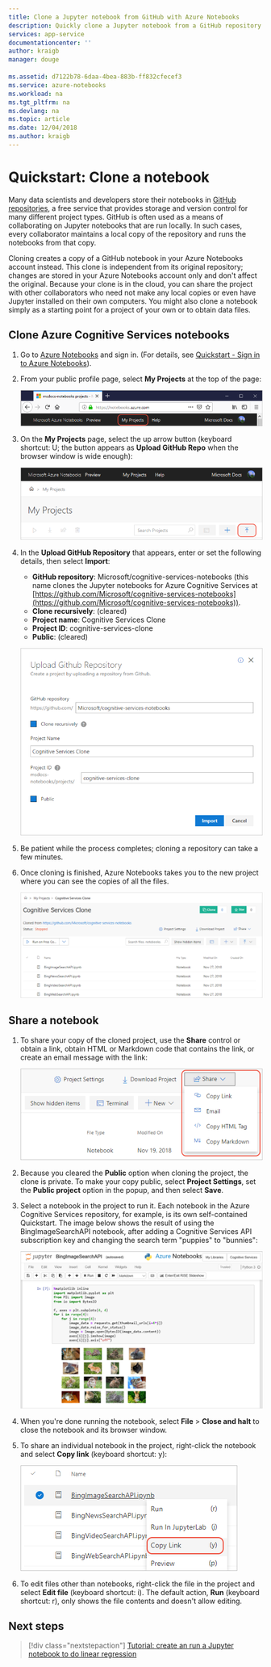 ```yaml
---
title: Clone a Jupyter notebook from GitHub with Azure Notebooks
description: Quickly clone a Jupyter notebook from a GitHub repository and run it in your Azure Notebooks account.
services: app-service
documentationcenter: ''
author: kraigb
manager: douge

ms.assetid: d7122b78-6daa-4bea-883b-ff832cfecef3
ms.service: azure-notebooks
ms.workload: na
ms.tgt_pltfrm: na
ms.devlang: na
ms.topic: article
ms.date: 12/04/2018
ms.author: kraigb
---
```


# Quickstart: Clone a notebook

Many data scientists and developers store their notebooks in [GitHub repositories](https://github.com), a free service that provides storage and version control for many different project types. GitHub is often used as a means of collaborating on Jupyter notebooks that are run locally. In such cases, every collaborator maintains a local copy of the repository and runs the notebooks from that copy.

Cloning creates a copy of a GitHub notebook in your Azure Notebooks account instead. This clone is independent from its original repository; changes are stored in your Azure Notebooks account only and don't affect the original. Because your clone is in the cloud, you can share the project with other collaborators who need not make any local copies or even have Jupyter installed on their own computers. You might also clone a notebook simply as a starting point for a project of your own or to obtain data files.

## Clone Azure Cognitive Services notebooks

1. Go to [Azure Notebooks](https://notebooks.azure.com) and sign in. (For details, see [Quickstart - Sign in to Azure Notebooks](quickstart-sign-in-azure-notebooks.md)).

1. From your public profile page, select **My Projects** at the top of the page:

    ![My Projects link on the top of the browser window](media/quickstarts/my-projects-link.png)

1. On the **My Projects** page, select the up arrow button (keyboard shortcut: U; the button appears as **Upload GitHub Repo** when the browser window is wide enough):

    ![Upload GitHub Repo command on My Projects page](media/quickstarts/upload-github-repo-command.png)

1. In the **Upload GitHub Repository** that appears, enter or set the following details, then select **Import**:

    - **GitHub repository**: Microsoft/cognitive-services-notebooks (this name clones the Jupyter notebooks for Azure Cognitive Services at [https://github.com/Microsoft/cognitive-services-notebooks](https://github.com/Microsoft/cognitive-services-notebooks)).
    - **Clone recursively**: (cleared)
    - **Project name**: Cognitive Services Clone
    - **Project ID**: cognitive-services-clone
    - **Public**: (cleared)

    ![Upload GitHub Repo popup to collect repo information](media/quickstarts/upload-github-repo-popup.png)

1. Be patient while the process completes; cloning a repository can take a few minutes.

1. Once cloning is finished, Azure Notebooks takes you to the new project where you can see the copies of all the files.

    [![](media/quickstarts/completed-clone.png "View of a completed clone")](media/quickstarts/completed-clone.png#lightbox)

## Share a notebook

1. To share your copy of the cloned project, use the **Share** control or obtain a link, obtain HTML or Markdown code that contains the link, or create an email message with the link:

    ![Project share command](media/quickstarts/share-project-command.png)

1. Because you cleared the **Public** option when cloning the project, the clone is private. To make your copy public, select **Project Settings**, set the **Public project** option in the popup, and then select **Save**.

1. Select a notebook in the project to run it. Each notebook in the Azure Cognitive Services repository, for example, is its own self-contained Quickstart. The image below shows the result of using the BingImageSearchAPI notebook, after adding a Cognitive Services API subscription key and changing the search term "puppies" to "bunnies":

    ![Running Jupyter notebook cloned from GitHub](media/quickstarts/clone-notebook-result.png)

1. When you're done running the notebook, select **File** > **Close and halt** to close the notebook and its browser window.

1. To share an individual notebook in the project, right-click the notebook and select **Copy link** (keyboard shortcut: y):

    ![Context menu command to copy a link to an individual notebook](media/quickstarts/copy-link-to-individual-notebook.png)

1. To edit files other than notebooks, right-click the file in the project and select **Edit file** (keyboard shortcut: i). The default action, **Run** (keyboard shortcut: r), only shows the file contents and doesn't allow editing.

## Next steps

> [!div class="nextstepaction"]
> [Tutorial: create an run a Jupyter notebook to do linear regression](tutorial-create-run-jupyter-notebook.md)
